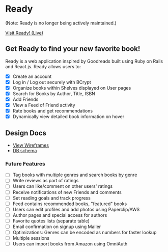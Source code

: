 # Ready
(Note: Ready is no longer being actively maintained.)

[Visit Ready! (Live)][livelink]

[livelink]: http://www.readybooks.xyz/

## Get Ready to find your new favorite book!

Ready is a web application inspired by Goodreads built using Ruby on Rails and React.js. Ready allows users to:

- [x] Create an account
- [x] Log in / Log out securely with BCrypt
- [x] Organize books within Shelves displayed on User pages
- [x] Search for Books by Author, Title, ISBN
- [x] Add Friends
- [x] View a Feed of Friend activity
- [x] Rate books and get recommendations
- [x] Dynamically view detailed book information on hover

## Design Docs
* [View Wireframes][view]
* [DB schema][schema]

[view]: ./docs/views.md
[schema]: ./docs/schema.md

### Future Features
- [ ] Tag books with multiple genres and search books by genre
- [ ] Write reviews as part of ratings
- [ ] Users can like/comment on other users' ratings
- [ ] Receive notifications of new Friends and comments
- [ ] Set reading goals and track progress
- [ ] Feed contains recommended books, "featured" books
- [ ] Users can edit profiles and add photos using Paperclip/AWS
- [ ] Author pages and special access for authors
- [ ] Favorite quotes lists (separate table)
- [ ] Email confirmation on signup using Mailer
- [ ] Optimizations: Genres can be encoded as numbers for faster lookup
- [ ] Multiple sessions
- [ ] Users can import books from Amazon using OmniAuth
